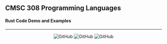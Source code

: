 ## CMSC 308 Programming Languages 
#### Rust Code Demo and Examples
--------------------------------------------------

<p align="center">
  <img src="https://img.shields.io/badge/Content_Type-DEMO-orange" alt="GitHub">
  <img src="https://img.shields.io/badge/Performance_Task_4-blue" alt="GitHub">
  <img src="https://img.shields.io/badge/Academic_Purposes-green" alt="GitHub">
</p>




